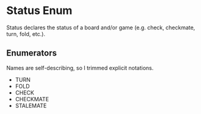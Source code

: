 # Status Enum

Status declares the status of a board and/or game (e.g. check, checkmate, turn, fold, etc.).

## Enumerators

Names are self-describing, so I trimmed explicit notations.

*   TURN
*   FOLD
*   CHECK
*   CHECKMATE
*   STALEMATE

